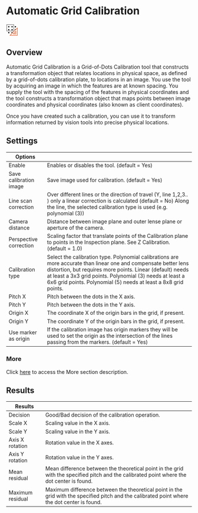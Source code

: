 Automatic Grid Calibration
==========================


![](../../../img/x_Graphics/Tools/UvfCvlGridCalibration-0.png)


Overview
--------

Automatic Grid Calibration is a Grid-of-Dots Calibration tool that constructs a transformation object that relates locations in physical space, as defined by a grid-of-dots calibration plate, to locations in an image. You use the tool by acquiring an image in which the features are at known spacing. You supply the tool with the spacing of the features in physical coordinates and the tool constructs a transformation object that maps points between image coordinates and physical coordinates (also known as client coordinates).

Once you have created such a calibration, you can use it to transform information returned by vision tools into precise physical locations.

Settings
--------

| Options | |
| --- | --- |
| Enable | Enables or disables the tool. (default = Yes) |
| Save calibration image | Save image used for calibration. (default = Yes) |
| Line scan correction | Over different lines or the direction of travel (Y, line 1,2,3.. ) only a linear correction is calculated (default = No) Along the line, the selected calibration type is used (e.g. polynomial (3)) |
| Camera distance | Distance between image plane and outer lense plane or aperture of the camera. |
| Perspective correction | Scaling factor that translate points of the Calibration plane to points in the Inspection plane. See Z Calibration. (default = 1.0) |
| Calibration type | Select the calibration type. Polynomial calibrations are more accurate than linear one and compensate better lens distortion, but requires more points. Linear (default) needs at least a 3x3 grid points. Polynomial (3) needs at least a 6x6 grid points. Polynomial (5) needs at least a 8x8 grid points. |
| Pitch X | Pitch between the dots in the X axis. |
| Pitch Y | Pitch between the dots in the Y axis. |
| Origin X | The coordinate X of the origin bars in the grid, if present. |
| Origin Y | The coordinate Y of the origin bars in the grid, if present. |
| Use marker as origin | If the calibration image has origin markers they will be used to set the origin as the intersection of the lines passing from the markers. (default = Yes) |


### More


Click [here](../../Windows/dialog_settings.md) to access the More section description.


Results
-------

| Results | |
| --- | --- |
| Decision | Good/Bad decision of the calibration operation. |
| Scale X | Scaling value in the X axis. |
| Scale Y | Scaling value in the Y axis. |
| Axis X rotation | Rotation value in the X axes. |
| Axis Y rotation | Rotation value in the Y axes. |
| Mean residual | Mean difference between the theoretical point in the grid with the specified pitch and the calibrated point where the dot center is found. |
| Maximum residual | Maximum difference between the theoretical point in the grid with the specified pitch and the calibrated point where the dot center is found. |



